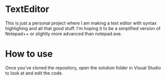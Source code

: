# TextEditor

This is just a personal project where I am making a text editor with syntax highlighing and all that good stuff. I'm hoping it to be a simplified version of Notepad++ or slightly more advanced than notepad.exe.

# How to use
Once you've cloned the repository, open the solution folder in Visual Studio to look at and edit the code.
